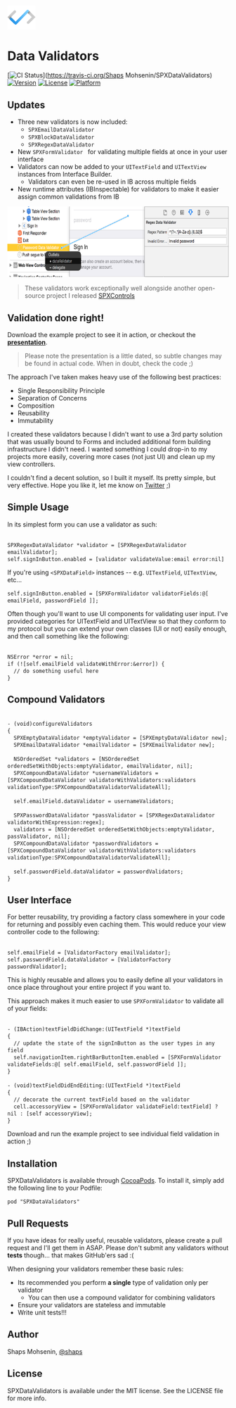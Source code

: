 <img src="assets/logo.png" width="64">

# Data Validators

[![CI Status](http://img.shields.io/travis/shaps80/SPXDataValidators.svg?style=flat)](https://travis-ci.org/Shaps Mohsenin/SPXDataValidators)
[![Version](https://img.shields.io/cocoapods/v/SPXDataValidators.svg?style=flat)](http://cocoadocs.org/docsets/SPXDataValidators)
[![License](https://img.shields.io/cocoapods/l/SPXDataValidators.svg?style=flat)](http://cocoadocs.org/docsets/SPXDataValidators)
[![Platform](https://img.shields.io/cocoapods/p/SPXDataValidators.svg?style=flat)](http://cocoadocs.org/docsets/SPXDataValidators)

## Updates

* Three new validators is now included:
	* `SPXEmailDataValidator`
	* `SPXBlockDataValidator`
	* `SPXRegexDataValidator`
* New `SPXFormValidator ` for validating multiple fields at once in your user interface
* Validators can now be added to your `UITextField` and `UITextView` instances from Interface Builder.
	- Validators can even be re-used in IB across multiple fields
* New runtime attributes (IBInspectable) for validators to make it easier assign common validations from IB

<img src="Screenshots/IB.png" width="720" height="160" />

>These validators work exceptionally well alongside another open-source project I released [SPXControls](https://github.com/shaps80/SPXControls)

## Validation done right!

Download the example project to see it in action, or checkout the **[presentation](https://github.com/shaps80/SPXDataValidators/blob/master/Data%20Validation%20-%20Presentation.pdf?raw=true)**.

>Please note the presentation is a little dated, so subtle changes may be found in actual code. When in doubt, check the code ;)

The approach I've taken makes heavy use of the following best practices:

* Single Responsibility Principle
* Separation of Concerns
* Composition
* Reusability
* Immutability

I created these validators because I didn't want to use a 3rd party solution that was usually bound to Forms and included additional form building infrastructure I didn't need. I wanted something I could drop-in to my projects more easily, covering more cases (not just UI) and clean up my view controllers.

I couldn't find a decent solution, so I built it myself. Its pretty simple, but very effective. Hope you like it, let me know on [Twitter](http://twitter.com/shaps) ;)

## Simple Usage

In its simplest form you can use a validator as such:

``` objc

SPXRegexDataValidator *validator = [SPXRegexDataValidator emailValidator];
self.signInButton.enabled = [validator validateValue:email error:nil]

```

If you're using `<SPXDataField>` instances -- e.g. `UITextField`, `UITextView`, etc...

```objc
self.signInButton.enabled = [SPXFormValidator validatorFields:@[ emailField, passwordField ]];
```

Often though you'll want to use UI components for validating user input. I've provided categories for UITextField and UITextView so that they conform to my protocol <SPXDataField> but you can extend your own classes (UI or not) easily enough, and then call something like the following:
  
``` objc

NSError *error = nil;
if (![self.emailField validateWithError:&error]) {
  // do something useful here
}

```

## Compound Validators

``` objc

- (void)configureValidators
{
  SPXEmptyDataValidator *emptyValidator = [SPXEmptyDataValidator new];
  SPXEmailDataValidator *emailValidator = [SPXEmailValidator new];

  NSOrderedSet *validators = [NSOrderedSet orderedSetWithObjects:emptyValidator, emailValidator, nil];
  SPXCompoundDataValidator *usernameValidators = [SPXCompoundDataValidator validatorWithValidators:validators validationType:SPXCompoundDataValidatorValidateAll];

  self.emailField.dataValidator = usernameValidators;

  SPXPasswordDataValidator *passValidator = [SPXRegexDataValidator validatorWithExpression:regex];
  validators = [NSOrderedSet orderedSetWithObjects:emptyValidator, passValidator, nil];
  SPXCompoundDataValidator *passwordValidators = [SPXCompoundDataValidator validatorWithValidators:validators validationType:SPXCompoundDataValidatorValidateAll];

  self.passwordField.dataValidator = passwordValidators;
}

```

## User Interface

For better reusability, try providing a factory class somewhere in your code for returning and possibly even caching them. This would reduce your view controller code to the following:

``` objc

self.emailField = [ValidatorFactory emailValidator];
self.passwordField.dataValidator = [ValidatorFactory passwordValidator];

```

This is highly reusable and allows you to easily define all your validators in once place throughout your entire project if you want to.

This approach makes it much easier to use `SPXFormValidator` to validate all of your fields:

``` objc

- (IBAction)textFieldDidChange:(UITextField *)textField
{
  // update the state of the signInButton as the user types in any field
  self.navigationItem.rightBarButtonItem.enabled = [SPXFormValidator validateFields:@[ self.emailField, self.passwordField ]];
}

- (void)textFieldDidEndEditing:(UITextField *)textField
{
  // decorate the current textField based on the validator  
  cell.accessoryView = [SPXFormValidator validateField:textField] ? nil : [self accessoryView];
}

```

Download and run the example project to see individual field validation in action ;)

## Installation

SPXDataValidators is available through [CocoaPods](http://cocoapods.org). To install
it, simply add the following line to your Podfile:

    pod "SPXDataValidators"

## Pull Requests

If you have ideas for really useful, reusable validators, please create a pull request and I'll get them in ASAP. Please don't submit any validators without **tests** though... that makes GitHub'ers sad :( 

When designing your validators remember these basic rules:

* Its recommended you perform **a single** type of validation only per validator
	* You can then use a compound validator for combining validators
* Ensure your validators are stateless and immutable
* Write unit tests!!!

## Author

Shaps Mohsenin, [@shaps](http://twitter.com/shaps)

## License

SPXDataValidators is available under the MIT license. See the LICENSE file for more info.

